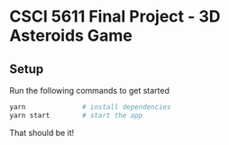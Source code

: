 # CSCI 5611 Final Project - 3D Asteroids Game

## Setup

Run the following commands to get started

```bash
yarn              # install dependencies
yarn start        # start the app
```

That should be it!
